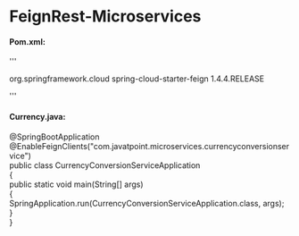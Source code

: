# FeignRest-Microservices


#### Pom.xml:

'''

<dependency>  
<groupId>org.springframework.cloud</groupId>    
<artifactId>spring-cloud-starter-feign</artifactId>  
<version>1.4.4.RELEASE</version>  
</dependency> 

'''

#### Currency.java: 

@SpringBootApplication  
@EnableFeignClients("com.javatpoint.microservices.currencyconversionservice")  
public class CurrencyConversionServiceApplication   
{  
public static void main(String[] args)   
{  
SpringApplication.run(CurrencyConversionServiceApplication.class, args);  
}  
}  
